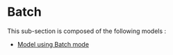 # Batch

This sub-section is composed of the following models :

* [ Model using Batch mode](references#Batch)

